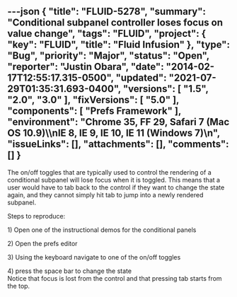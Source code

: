 ---json
{
  "title": "FLUID-5278",
  "summary": "Conditional subpanel controller loses focus on value change",
  "tags": "FLUID",
  "project": {
    "key": "FLUID",
    "title": "Fluid Infusion"
  },
  "type": "Bug",
  "priority": "Major",
  "status": "Open",
  "reporter": "Justin Obara",
  "date": "2014-02-17T12:55:17.315-0500",
  "updated": "2021-07-29T01:35:31.693-0400",
  "versions": [
    "1.5",
    "2.0",
    "3.0"
  ],
  "fixVersions": [
    "5.0"
  ],
  "components": [
    "Prefs Framework"
  ],
  "environment": "Chrome 35, FF 29, Safari 7 (Mac OS 10.9)\\\nIE 8, IE 9, IE 10, IE 11 (Windows 7)\n",
  "issueLinks": [],
  "attachments": [],
  "comments": []
}
---
The on/off toggles that are typically used to control the rendering of a conditional subpanel will lose focus when it is toggled. This means that a user would have to tab back to the control if they want to change the state again, and they cannot simply hit tab to jump into a newly rendered subpanel.

Steps to reproduce:

1\) Open one of the instructional demos for the conditional panels

2\) Open the prefs editor

3\) Using the keyboard navigate to one of the on/off toggles

4\) press the space bar to change the state\
Notice that focus is lost from the control and that pressing tab starts from the top.

        